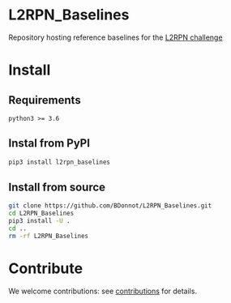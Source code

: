 # L2RPN_Baselines
Repository hosting reference baselines for the [L2RPN challenge](https://l2rpn.chalearn.org/)

# Install 
## Requirements
`python3 >= 3.6`

## Instal from PyPI
```sh
pip3 install l2rpn_baselines
```
## Install from source
```sh
git clone https://github.com/BDonnot/L2RPN_Baselines.git
cd L2RPN_Baselines
pip3 install -U .
cd ..
rm -rf L2RPN_Baselines
```

# Contribute

We welcome contributions: see [contributions]() for details.